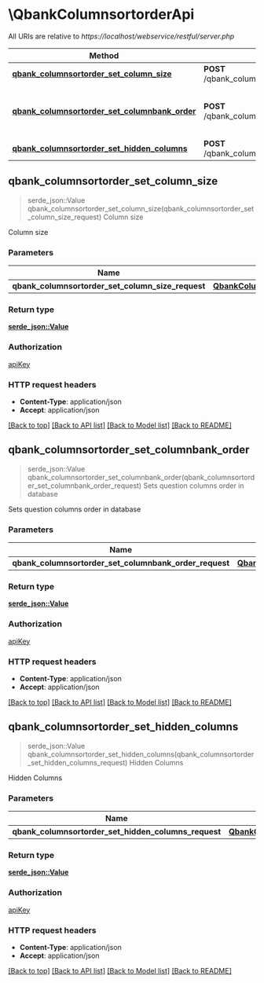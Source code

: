 # \QbankColumnsortorderApi

All URIs are relative to *https://localhost/webservice/restful/server.php*

Method | HTTP request | Description
------------- | ------------- | -------------
[**qbank_columnsortorder_set_column_size**](QbankColumnsortorderApi.md#qbank_columnsortorder_set_column_size) | **POST** /qbank_columnsortorder_set_column_size | Column size
[**qbank_columnsortorder_set_columnbank_order**](QbankColumnsortorderApi.md#qbank_columnsortorder_set_columnbank_order) | **POST** /qbank_columnsortorder_set_columnbank_order | Sets question columns order in database
[**qbank_columnsortorder_set_hidden_columns**](QbankColumnsortorderApi.md#qbank_columnsortorder_set_hidden_columns) | **POST** /qbank_columnsortorder_set_hidden_columns | Hidden Columns



## qbank_columnsortorder_set_column_size

> serde_json::Value qbank_columnsortorder_set_column_size(qbank_columnsortorder_set_column_size_request)
Column size

Column size

### Parameters


Name | Type | Description  | Required | Notes
------------- | ------------- | ------------- | ------------- | -------------
**qbank_columnsortorder_set_column_size_request** | [**QbankColumnsortorderSetColumnSizeRequest**](QbankColumnsortorderSetColumnSizeRequest.md) |  | [required] |

### Return type

[**serde_json::Value**](serde_json::Value.md)

### Authorization

[apiKey](../README.md#apiKey)

### HTTP request headers

- **Content-Type**: application/json
- **Accept**: application/json

[[Back to top]](#) [[Back to API list]](../README.md#documentation-for-api-endpoints) [[Back to Model list]](../README.md#documentation-for-models) [[Back to README]](../README.md)


## qbank_columnsortorder_set_columnbank_order

> serde_json::Value qbank_columnsortorder_set_columnbank_order(qbank_columnsortorder_set_columnbank_order_request)
Sets question columns order in database

Sets question columns order in database

### Parameters


Name | Type | Description  | Required | Notes
------------- | ------------- | ------------- | ------------- | -------------
**qbank_columnsortorder_set_columnbank_order_request** | [**QbankColumnsortorderSetColumnbankOrderRequest**](QbankColumnsortorderSetColumnbankOrderRequest.md) |  | [required] |

### Return type

[**serde_json::Value**](serde_json::Value.md)

### Authorization

[apiKey](../README.md#apiKey)

### HTTP request headers

- **Content-Type**: application/json
- **Accept**: application/json

[[Back to top]](#) [[Back to API list]](../README.md#documentation-for-api-endpoints) [[Back to Model list]](../README.md#documentation-for-models) [[Back to README]](../README.md)


## qbank_columnsortorder_set_hidden_columns

> serde_json::Value qbank_columnsortorder_set_hidden_columns(qbank_columnsortorder_set_hidden_columns_request)
Hidden Columns

Hidden Columns

### Parameters


Name | Type | Description  | Required | Notes
------------- | ------------- | ------------- | ------------- | -------------
**qbank_columnsortorder_set_hidden_columns_request** | [**QbankColumnsortorderSetHiddenColumnsRequest**](QbankColumnsortorderSetHiddenColumnsRequest.md) |  | [required] |

### Return type

[**serde_json::Value**](serde_json::Value.md)

### Authorization

[apiKey](../README.md#apiKey)

### HTTP request headers

- **Content-Type**: application/json
- **Accept**: application/json

[[Back to top]](#) [[Back to API list]](../README.md#documentation-for-api-endpoints) [[Back to Model list]](../README.md#documentation-for-models) [[Back to README]](../README.md)

